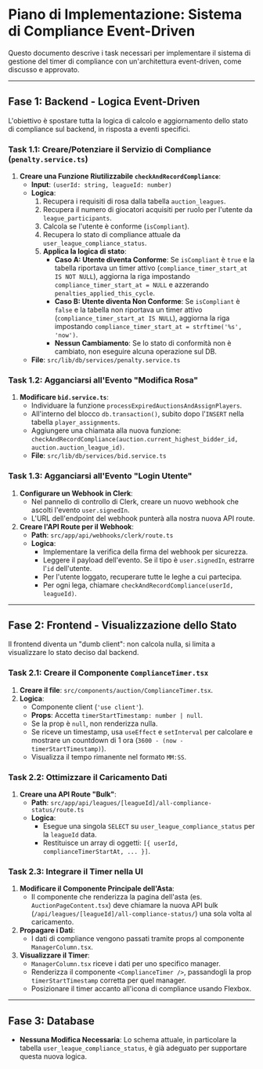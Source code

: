 # Piano di Implementazione: Sistema di Compliance Event-Driven

Questo documento descrive i task necessari per implementare il sistema di gestione del timer di compliance con un'architettura event-driven, come discusso e approvato.

---

## Fase 1: Backend - Logica Event-Driven

L'obiettivo è spostare tutta la logica di calcolo e aggiornamento dello stato di compliance sul backend, in risposta a eventi specifici.

### Task 1.1: Creare/Potenziare il Servizio di Compliance (`penalty.service.ts`)

1. **Creare una Funzione Riutilizzabile `checkAndRecordCompliance`**:
   - **Input**: `(userId: string, leagueId: number)`
   - **Logica**:
     1. Recupera i requisiti di rosa dalla tabella `auction_leagues`.
     2. Recupera il numero di giocatori acquisiti per ruolo per l'utente da `league_participants`.
     3. Calcola se l'utente è conforme (`isCompliant`).
     4. Recupera lo stato di compliance attuale da `user_league_compliance_status`.
     5. **Applica la logica di stato**:
        - **Caso A: Utente diventa Conforme**: Se `isCompliant` è `true` e la tabella riportava un timer attivo (`compliance_timer_start_at IS NOT NULL`), aggiorna la riga impostando `compliance_timer_start_at = NULL` e azzerando `penalties_applied_this_cycle`.
        - **Caso B: Utente diventa Non Conforme**: Se `isCompliant` è `false` e la tabella non riportava un timer attivo (`compliance_timer_start_at IS NULL`), aggiorna la riga impostando `compliance_timer_start_at = strftime('%s', 'now')`.
        - **Nessun Cambiamento**: Se lo stato di conformità non è cambiato, non eseguire alcuna operazione sul DB.
   - **File**: `src/lib/db/services/penalty.service.ts`

### Task 1.2: Agganciarsi all'Evento "Modifica Rosa"

1. **Modificare `bid.service.ts`**:
   - Individuare la funzione `processExpiredAuctionsAndAssignPlayers`.
   - All'interno del blocco `db.transaction()`, subito dopo l'`INSERT` nella tabella `player_assignments`.
   - Aggiungere una chiamata alla nuova funzione: `checkAndRecordCompliance(auction.current_highest_bidder_id, auction.auction_league_id)`.
   - **File**: `src/lib/db/services/bid.service.ts`

### Task 1.3: Agganciarsi all'Evento "Login Utente"

1. **Configurare un Webhook in Clerk**:
   - Nel pannello di controllo di Clerk, creare un nuovo webhook che ascolti l'evento `user.signedIn`.
   - L'URL dell'endpoint del webhook punterà alla nostra nuova API route.
2. **Creare l'API Route per il Webhook**:
   - **Path**: `src/app/api/webhooks/clerk/route.ts`
   - **Logica**:
     - Implementare la verifica della firma del webhook per sicurezza.
     - Leggere il payload dell'evento. Se il tipo è `user.signedIn`, estrarre l'`id` dell'utente.
     - Per l'utente loggato, recuperare tutte le leghe a cui partecipa.
     - Per ogni lega, chiamare `checkAndRecordCompliance(userId, leagueId)`.

---

## Fase 2: Frontend - Visualizzazione dello Stato

Il frontend diventa un "dumb client": non calcola nulla, si limita a visualizzare lo stato deciso dal backend.

### Task 2.1: Creare il Componente `ComplianceTimer.tsx`

1. **Creare il file**: `src/components/auction/ComplianceTimer.tsx`.
2. **Logica**:
   - Componente client (`'use client'`).
   - **Props**: Accetta `timerStartTimestamp: number | null`.
   - Se la prop è `null`, non renderizza nulla.
   - Se riceve un timestamp, usa `useEffect` e `setInterval` per calcolare e mostrare un countdown di 1 ora (`3600 - (now - timerStartTimestamp)`).
   - Visualizza il tempo rimanente nel formato `MM:SS`.

### Task 2.2: Ottimizzare il Caricamento Dati

1. **Creare una API Route "Bulk"**:
   - **Path**: `src/app/api/leagues/[leagueId]/all-compliance-status/route.ts`
   - **Logica**:
     - Esegue una singola `SELECT` su `user_league_compliance_status` per la `leagueId` data.
     - Restituisce un array di oggetti: `[{ userId, complianceTimerStartAt, ... }]`.

### Task 2.3: Integrare il Timer nella UI

1. **Modificare il Componente Principale dell'Asta**:
   - Il componente che renderizza la pagina dell'asta (es. `AuctionPageContent.tsx`) deve chiamare la nuova API bulk (`/api/leagues/[leagueId]/all-compliance-status/`) una sola volta al caricamento.
2. **Propagare i Dati**:
   - I dati di compliance vengono passati tramite props al componente `ManagerColumn.tsx`.
3. **Visualizzare il Timer**:
   - `ManagerColumn.tsx` riceve i dati per uno specifico manager.
   - Renderizza il componente `<ComplianceTimer />`, passandogli la prop `timerStartTimestamp` corretta per quel manager.
   - Posizionare il timer accanto all'icona di compliance usando Flexbox.

---

## Fase 3: Database

- **Nessuna Modifica Necessaria**: Lo schema attuale, in particolare la tabella `user_league_compliance_status`, è già adeguato per supportare questa nuova logica.

